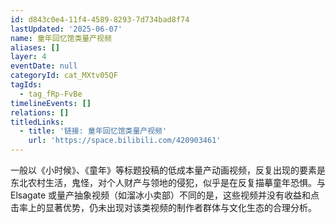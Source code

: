 ```yaml
---
id: d843c0e4-11f4-4589-8293-7d734bad8f74
lastUpdated: '2025-06-07'
name: 童年回忆馆类量产视频
aliases: []
layer: 4
eventDate: null
categoryId: cat_MXtv05QF
tagIds:
  - tag_fRp-FvBe
timelineEvents: []
relations: []
titledLinks:
  - title: '链接: 童年回忆馆类量产视频'
    url: 'https://space.bilibili.com/420903461'
---
```

一般以《小时候》、《童年》等标题投稿的低成本量产动画视频，反复出现的要素是东北农村生活，鬼怪，对个人财产与领地的侵犯，似乎是在反复描摹童年恐惧。与 Elsagate 或量产抽象视频（如溜冰小卖部）不同的是，这些视频并没有收益和点击率上的显著优势，仍未出现对该类视频的制作者群体与文化生态的合理分析。

